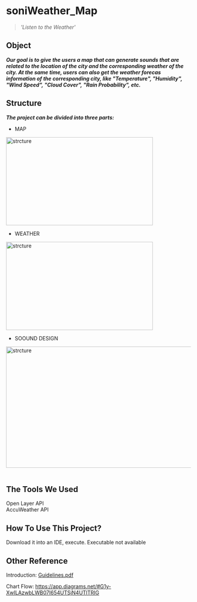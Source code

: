 # soniWeather_Map
> *'Listen to the Weather'*

## Object
***Our goal is to give the users a map that can generate sounds that are related to the location of the city and the corresponding weather of the city. At the same time, users can also get the weather forecas information of the corresponding city, like "Temperature", "Humidity", "Wind Speed", "Cloud Cover", "Rain Probability", etc.***

## Structure
***The project can be divided into three parts:***
- MAP
<img src="https://user-images.githubusercontent.com/55760098/153867991-3e1dd4a0-46f2-4cc1-b2f4-46ba11bd59d8.png" width = "400" height = "240" alt="strcture" align=center>
<br/>

- WEATHER
<img src="https://user-images.githubusercontent.com/55760098/153868693-755c4305-993f-425b-b5b2-af41316d03a1.png" width = "400" height = "240" alt="strcture" align=center>
<br/>


- SOOUND DESIGN
<img src="https://user-images.githubusercontent.com/55760098/153865918-f3d74e7f-576c-419a-bcc6-b98551c5a095.png" width = "660" height = "330" alt="strcture" align=center color = red>
<br/><br/>




## The Tools We Used
Open Layer API<br/>
AccuWeather API

## How To Use This Project?
Download it into an IDE, execute. Executable not available

## Other Reference
Introduction: [Guidelines.pdf](https://github.com/SONG-KUN/soniWeather_Map/files/7771131/Guidelines.pdf)

Chart Flow: https://app.diagrams.net/#G1y-XwILAzwbLWB07I654UTSjN4UTlTRIG
